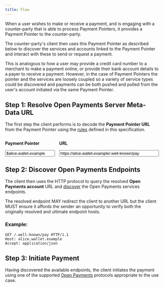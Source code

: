 ```yaml
---
title: Flow
---
```


When a user wishes to make or receive a payment, and is engaging with a counter-party that is able to process Payment Pointers, it provides a Payment Pointer to the counter-party.

The counter-party's client then uses this Payment Pointer as described below to discover the services and accounts linked to the Payment Pointer and interact with these to send or request a payment.

This is analogous to how a user may provide a credit card number to a merchant to make a payment online, or provide their bank account details to a payer to receive a payment. However, in the case of Payment Pointers the pointer and the services are loosely coupled so a variety of service types could be discovered and payments can be both pushed and pulled from the user's account initiated via the same Payment Pointer.

## Step 1: Resolve Open Payments Server Meta-Data URL

The first step the client performs is to decode the **Payment Pointer URL** from the Payment Pointer using the [rules](/syntax-resolution) defined in this specification.

<div class="pp-converter">
  <div class="input-wrapper">
    <label class="payment-pointer">
      <p>Payment Pointer</p>
      <input id="pp-input" value="$alice.wallet.example" />
    </label>
    <label class="url">
      <p>URL</p>
      <input id="url-input" value="https://alice.wallet.example/.well-known/pay" />
    </label>
  </div>
  <p id="error" class="error-msg"></p>
</div>

## Step 2: Discover Open Payments Endpoints

The client then uses the HTTP protocol to query the resolved **Open Payments account** URL and [discover](https://docs.openpayments.dev/discovery) the Open Payments services endpoints.

The resolved endpoint MAY redirect the client to another URL but the client MUST ensure it affords the sender an opportunity to verify both the originally resolved and ultimate endpoint hosts.

### Example:

```http
GET /.well-known/pay HTTP/1.1
Host: alice.wallet.example
Accept: application/json
```

## Step 3: Initiate Payment

Having discovered the available endpoints, the client initiates the payment using one of the supported [Open Payments](https://openpayments.dev) protocols appropriate to the use case.

<script>
  function resolveUrl(pointer) {
    if (typeof pointer !== "string") {
      throw new Error("Payment Pointer must be a string");
    }
    if (pointer.charAt(0) !== "$") {
      throw new Error('Payment Pointer must start with "$"');
    }
    const url = new URL("https://" + pointer.slice(1));
    if (url.port) {
      throw new Error("Payment Pointers cannot be defined with a port");
    }
    if (url.username || url.password) {
      throw new Error("Payment Pointers cannot be defined with userinfo");
    }
    if (url.search) {
      throw new Error("Payment Pointers cannot be defined with query parameters");
    }
    if (url.hash) {
      throw new Error("Payment Pointers cannot be defined with a fragment");
    }
    if (url.pathname === "" || url.pathname === "/") {
      url.pathname = "/.well-known/pay";
    }
    return url.href;
  }

  function createPaymentPointer(url) {
    const u = typeof url === "string" ? new URL(url) : url;
    if (u instanceof URL) {
      if (u.protocol !== "https:") {
        throw new Error(
          'Payment Pointers can only point to URLs with a protocol of "https"'
        );
      }
      if (u.port) {
        throw new Error(
          "Payment Pointers cannot point to URLs with a custom port"
        );
      }
      if (u.username || u.password) {
        throw new Error(
          "Payment Pointers cannot point to URLs containing `userinfo`"
        );
      }
      if (u.search) {
        throw new Error(
          "Payment Pointers cannot point to URLs with query parameters"
        );
      }
      if (u.hash) {
        throw new Error("Payment Pointers cannot point to URLs with a fragment");
      }
      const path = u.pathname.endsWith("/")
        ? u.pathname.slice(0, -1)
        : u.pathname;
      if (path === "") {
        throw new Error(
          "Payment Pointers cannot point to URLs with an empty path"
        );
      }
      return "$" + u.hostname + (path === "/.well-known/pay" ? "" : path);
    }
    throw new Error("url must be a valid URL string or URL object");
  }

  function toggleError(msg) {
    const error = document.getElementById("error");
    if (msg) {
      error.innerHTML = msg;
    } else {
      error.innerHTML = "";
    }
  }

  document.getElementById("url-input").addEventListener("keyup", (event) => {
    const url = event.srcElement.value;
    try {
      if (url.length > 8) {
        const pp = createPaymentPointer(url);
        document.getElementById("pp-input").value = pp;
      }
      toggleError();
    } catch (e) {
      toggleError(e.message);
    }
  });

  document.getElementById("pp-input").addEventListener("keyup", (event) => {
    const pp = event.srcElement.value;
    try {
      if (pp.length > 3) {
        const url = resolveUrl(pp);
        document.getElementById("url-input").value = url;
      }
      toggleError();
    } catch (e) {
      toggleError(e.message);
    }
  });
</script>

<style>
  @media screen and (min-width: 550px) {
    .input-wrapper {
      display: flex;
      gap: 1em;
    }
  }
  label p {
    font-weight: 700;
  }
  input { width: 100% }
  .payment-pointer {
    flex: 1 1 0;
  }
  .url {
    flex: 2 1 0;
  }
  .error-msg {
    color: maroon;
  }
</style>
